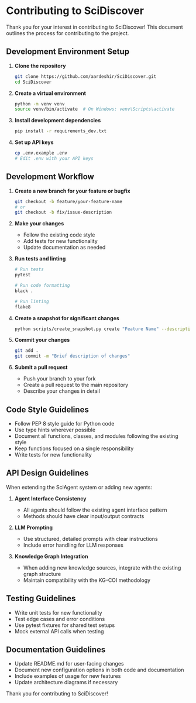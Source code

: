 # Contributing to SciDiscover

Thank you for your interest in contributing to SciDiscover! This document outlines the process for contributing to the project.

## Development Environment Setup

1. **Clone the repository**
   ```bash
   git clone https://github.com/aardeshir/SciDiscover.git
   cd SciDiscover
   ```

2. **Create a virtual environment**
   ```bash
   python -m venv venv
   source venv/bin/activate  # On Windows: venv\Scripts\activate
   ```

3. **Install development dependencies**
   ```bash
   pip install -r requirements_dev.txt
   ```

4. **Set up API keys**
   ```bash
   cp .env.example .env
   # Edit .env with your API keys
   ```

## Development Workflow

1. **Create a new branch for your feature or bugfix**
   ```bash
   git checkout -b feature/your-feature-name
   # or
   git checkout -b fix/issue-description
   ```

2. **Make your changes**
   - Follow the existing code style
   - Add tests for new functionality
   - Update documentation as needed

3. **Run tests and linting**
   ```bash
   # Run tests
   pytest
   
   # Run code formatting
   black .
   
   # Run linting
   flake8
   ```

4. **Create a snapshot for significant changes**
   ```bash
   python scripts/create_snapshot.py create "Feature Name" --description "Brief description"
   ```

5. **Commit your changes**
   ```bash
   git add .
   git commit -m "Brief description of changes"
   ```

6. **Submit a pull request**
   - Push your branch to your fork
   - Create a pull request to the main repository
   - Describe your changes in detail

## Code Style Guidelines

- Follow PEP 8 style guide for Python code
- Use type hints wherever possible
- Document all functions, classes, and modules following the existing style
- Keep functions focused on a single responsibility
- Write tests for new functionality

## API Design Guidelines

When extending the SciAgent system or adding new agents:

1. **Agent Interface Consistency**
   - All agents should follow the existing agent interface pattern
   - Methods should have clear input/output contracts

2. **LLM Prompting**
   - Use structured, detailed prompts with clear instructions
   - Include error handling for LLM responses

3. **Knowledge Graph Integration**
   - When adding new knowledge sources, integrate with the existing graph structure
   - Maintain compatibility with the KG-COI methodology

## Testing Guidelines

- Write unit tests for new functionality
- Test edge cases and error conditions
- Use pytest fixtures for shared test setups
- Mock external API calls when testing

## Documentation Guidelines

- Update README.md for user-facing changes
- Document new configuration options in both code and documentation
- Include examples of usage for new features
- Update architecture diagrams if necessary

Thank you for contributing to SciDiscover!
